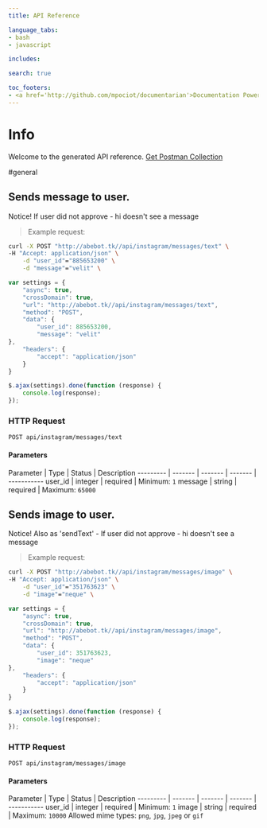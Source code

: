 ```yaml
---
title: API Reference

language_tabs:
- bash
- javascript

includes:

search: true

toc_footers:
- <a href='http://github.com/mpociot/documentarian'>Documentation Powered by Documentarian</a>
---
```

<!-- START_INFO -->
# Info

Welcome to the generated API reference.
[Get Postman Collection](http://localhost/docs/collection.json)
<!-- END_INFO -->

#general
<!-- START_5c0e5fd96d6d16d858ac71290615a481 -->
## Sends message to user.

Notice!
If user did not approve - hi doesn't see a message

> Example request:

```bash
curl -X POST "http://abebot.tk//api/instagram/messages/text" \
-H "Accept: application/json" \
    -d "user_id"="885653200" \
    -d "message"="velit" \

```

```javascript
var settings = {
    "async": true,
    "crossDomain": true,
    "url": "http://abebot.tk//api/instagram/messages/text",
    "method": "POST",
    "data": {
        "user_id": 885653200,
        "message": "velit"
},
    "headers": {
        "accept": "application/json"
    }
}

$.ajax(settings).done(function (response) {
    console.log(response);
});
```


### HTTP Request
`POST api/instagram/messages/text`

#### Parameters

Parameter | Type | Status | Description
--------- | ------- | ------- | ------- | -----------
    user_id | integer |  required  | Minimum: `1`
    message | string |  required  | Maximum: `65000`

<!-- END_5c0e5fd96d6d16d858ac71290615a481 -->

<!-- START_4f44439e444bf7c480463e75c50d0c9e -->
## Sends image to user.

Notice! Also as 'sendText' -
If user did not approve - hi doesn't see a message

> Example request:

```bash
curl -X POST "http://abebot.tk//api/instagram/messages/image" \
-H "Accept: application/json" \
    -d "user_id"="351763623" \
    -d "image"="neque" \

```

```javascript
var settings = {
    "async": true,
    "crossDomain": true,
    "url": "http://abebot.tk//api/instagram/messages/image",
    "method": "POST",
    "data": {
        "user_id": 351763623,
        "image": "neque"
},
    "headers": {
        "accept": "application/json"
    }
}

$.ajax(settings).done(function (response) {
    console.log(response);
});
```


### HTTP Request
`POST api/instagram/messages/image`

#### Parameters

Parameter | Type | Status | Description
--------- | ------- | ------- | ------- | -----------
    user_id | integer |  required  | Minimum: `1`
    image | string |  required  | Maximum: `10000` Allowed mime types: `png`, `jpg`, `jpeg` or `gif`

<!-- END_4f44439e444bf7c480463e75c50d0c9e -->

